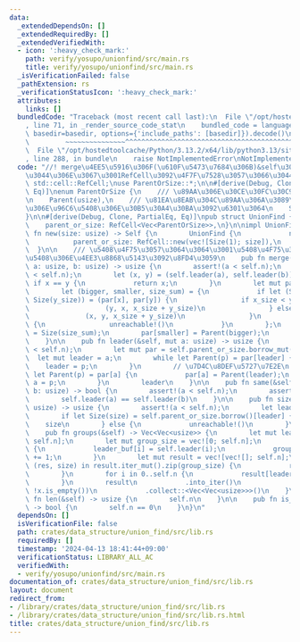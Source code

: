 ```yaml
---
data:
  _extendedDependsOn: []
  _extendedRequiredBy: []
  _extendedVerifiedWith:
  - icon: ':heavy_check_mark:'
    path: verify/yosupo/unionfind/src/main.rs
    title: verify/yosupo/unionfind/src/main.rs
  _isVerificationFailed: false
  _pathExtension: rs
  _verificationStatusIcon: ':heavy_check_mark:'
  attributes:
    links: []
  bundledCode: "Traceback (most recent call last):\n  File \"/opt/hostedtoolcache/Python/3.13.2/x64/lib/python3.13/site-packages/onlinejudge_verify/documentation/build.py\"\
    , line 71, in _render_source_code_stat\n    bundled_code = language.bundle(stat.path,\
    \ basedir=basedir, options={'include_paths': [basedir]}).decode()\n          \
    \         ~~~~~~~~~~~~~~~^^^^^^^^^^^^^^^^^^^^^^^^^^^^^^^^^^^^^^^^^^^^^^^^^^^^^^^^^^^^^^^^^^\n\
    \  File \"/opt/hostedtoolcache/Python/3.13.2/x64/lib/python3.13/site-packages/onlinejudge_verify/languages/rust.py\"\
    , line 288, in bundle\n    raise NotImplementedError\nNotImplementedError\n"
  code: "//! merge\u4EE5\u5916\u306F(\u610F\u5473\u7684\u306B)&self\u306B\u3057\u305F\
    \u3044\u306E\u3067\u3001RefCell\u3092\u4F7F\u7528\u3057\u3066\u3044\u308B\nuse\
    \ std::cell::RefCell;\nuse ParentOrSize::*;\n\n#[derive(Debug, Clone, Copy, PartialEq,\
    \ Eq)]\nenum ParentOrSize {\n    /// \u89AA\u306E\u30CE\u30FC\u30C9\u756A\u53F7\
    \n    Parent(usize),\n    /// \u81EA\u8EAB\u304C\u89AA\u306A\u3089\u3001\u305D\
    \u306E\u96C6\u5408\u306E\u30B5\u30A4\u30BA\u3092\u6301\u3064\n    Size(usize),\n\
    }\n\n#[derive(Debug, Clone, PartialEq, Eq)]\npub struct UnionFind {\n    n: usize,\n\
    \    parent_or_size: RefCell<Vec<ParentOrSize>>,\n}\n\nimpl UnionFind {\n    pub\
    \ fn new(size: usize) -> Self {\n        UnionFind {\n            n: size,\n \
    \           parent_or_size: RefCell::new(vec![Size(1); size]),\n        }\n  \
    \  }\n\n    /// \u5408\u4F75\u3057\u3064\u3064\u3001\u5408\u4F75\u3057\u305F\u96C6\
    \u5408\u306E\u4EE3\u8868\u5143\u3092\u8FD4\u3059\n    pub fn merge(&mut self,\
    \ a: usize, b: usize) -> usize {\n        assert!(a < self.n);\n        assert!(b\
    \ < self.n);\n        let (x, y) = (self.leader(a), self.leader(b));\n       \
    \ if x == y {\n            return x;\n        }\n        let mut par = self.parent_or_size.borrow_mut();\n\
    \        let (bigger, smaller, size_sum) = {\n            if let (Size(x_size),\
    \ Size(y_size)) = (par[x], par[y]) {\n                if x_size < y_size {\n \
    \                   (y, x, x_size + y_size)\n                } else {\n      \
    \              (x, y, x_size + y_size)\n                }\n            } else\
    \ {\n                unreachable!()\n            }\n        };\n        par[bigger]\
    \ = Size(size_sum);\n        par[smaller] = Parent(bigger);\n        bigger\n\
    \    }\n\n    pub fn leader(&self, mut a: usize) -> usize {\n        assert!(a\
    \ < self.n);\n        let mut par = self.parent_or_size.borrow_mut();\n      \
    \  let mut leader = a;\n        while let Parent(p) = par[leader] {\n        \
    \    leader = p;\n        }\n        // \u7D4C\u8DEF\u5727\u7E2E\n        while\
    \ let Parent(p) = par[a] {\n            par[a] = Parent(leader);\n           \
    \ a = p;\n        }\n        leader\n    }\n\n    pub fn same(&self, a: usize,\
    \ b: usize) -> bool {\n        assert!(a < self.n);\n        assert!(b < self.n);\n\
    \        self.leader(a) == self.leader(b)\n    }\n\n    pub fn size(&self, a:\
    \ usize) -> usize {\n        assert!(a < self.n);\n        let leader = self.leader(a);\n\
    \        if let Size(size) = self.parent_or_size.borrow()[leader] {\n        \
    \    size\n        } else {\n            unreachable!()\n        }\n    }\n\n\
    \    pub fn groups(&self) -> Vec<Vec<usize>> {\n        let mut leader_buf = vec![0;\
    \ self.n];\n        let mut group_size = vec![0; self.n];\n        for i in 0..self.n\
    \ {\n            leader_buf[i] = self.leader(i);\n            group_size[leader_buf[i]]\
    \ += 1;\n        }\n        let mut result = vec![vec![]; self.n];\n        for\
    \ (res, size) in result.iter_mut().zip(group_size) {\n            res.reserve(size);\n\
    \        }\n        for i in 0..self.n {\n            result[leader_buf[i]].push(i);\n\
    \        }\n        result\n            .into_iter()\n            .filter(|x|\
    \ !x.is_empty())\n            .collect::<Vec<Vec<usize>>>()\n    }\n\n    pub\
    \ fn len(&self) -> usize {\n        self.n\n    }\n\n    pub fn is_empty(&self)\
    \ -> bool {\n        self.n == 0\n    }\n}\n"
  dependsOn: []
  isVerificationFile: false
  path: crates/data_structure/union_find/src/lib.rs
  requiredBy: []
  timestamp: '2024-04-13 18:41:44+09:00'
  verificationStatus: LIBRARY_ALL_AC
  verifiedWith:
  - verify/yosupo/unionfind/src/main.rs
documentation_of: crates/data_structure/union_find/src/lib.rs
layout: document
redirect_from:
- /library/crates/data_structure/union_find/src/lib.rs
- /library/crates/data_structure/union_find/src/lib.rs.html
title: crates/data_structure/union_find/src/lib.rs
---
```

